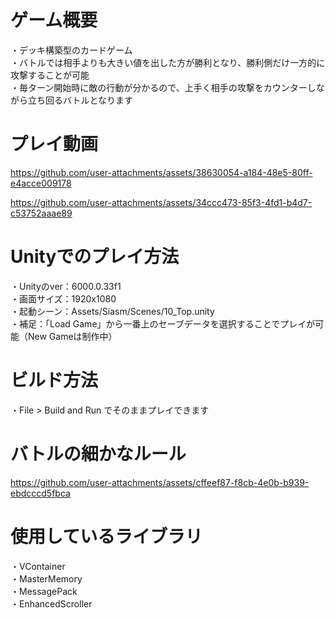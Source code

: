 # ゲーム概要
・デッキ構築型のカードゲーム  
・バトルでは相手よりも大きい値を出した方が勝利となり、勝利側だけ一方的に攻撃することが可能  
・毎ターン開始時に敵の行動が分かるので、上手く相手の攻撃をカウンターしながら立ち回るバトルとなります  

# プレイ動画
https://github.com/user-attachments/assets/38630054-a184-48e5-80ff-e4acce009178

https://github.com/user-attachments/assets/34ccc473-85f3-4fd1-b4d7-c53752aaae89

# Unityでのプレイ方法
・Unityのver：6000.0.33f1  
・画面サイズ：1920x1080  
・起動シーン：Assets/Siasm/Scenes/10_Top.unity  
・補足：「Load Game」から一番上のセーブデータを選択することでプレイが可能（New Gameは制作中） 

# ビルド方法
・File > Build and Run でそのままプレイできます

# バトルの細かなルール

https://github.com/user-attachments/assets/cffeef87-f8cb-4e0b-b939-ebdcccd5fbca

# 使用しているライブラリ
・VContainer  
・MasterMemory  
・MessagePack  
・EnhancedScroller  

